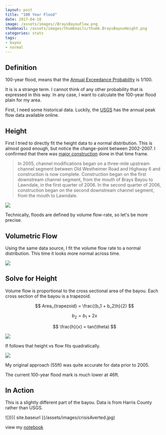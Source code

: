 ```yaml
---
layout: post
title: "100 Year Flood"
date: 2017-04-18
image: /assets/images//BraysBayouFlow.png
thumbnail: /assets/images/thumbnails/thumb.BraysBayouHeight.png
categories: stats
tags:
- bayou
- normal
---
```


## Definition

100-year flood, means that the [Annual Exceedance Probability](https://en.wikipedia.org/wiki/Frequency_of_exceedance) is 1/100.

It is is a strange term. I cannot think of any other probability that is expressed in this way.
In any case, I want to calculate the 100-year flood plain for my area.

<!--more-->

First, I need some historical data. Luckily, the [USGS](https://nwis.waterdata.usgs.gov/nwis/peak?site_no=08075110&agency_cd=USGS&format=html) has the annual peak flow data available online.


## Height

First I tried to directly fit the height data to a normal distribution. This is almost good enough, but notice the change-point between 2002-2007. I confirmed that there was [major construction](https://www.projectbrays.org/about-project-brays/project-history/) done in that time frame.


> In 2005, channel modifications began on a three-mile upstream channel segment between Old Westheimer Road and Highway 6 and construction is now complete. Construction began on the first downstream channel segment, from the mouth of Brays Bayou to Lawndale, in the first quarter of 2006. In the second quarter of 2006, construction began on the second downstream channel segment, from the mouth to Lawndale.

![]({{site.baseurl}}/assets/images/BraysBayouHeight.png)

Technically, floods are defined by volume flow-rate, so let's be more precise.


## Volumetric Flow
Using the same data source, I fit the volume flow rate to a normal distribution. 
This time it looks more normal across time.

![]({{site.baseurl}}/assets/images//BraysBayouFlow.png)



## Solve for Height

Volume flow is proportional to the cross sectional area of the bayou.
Each cross section of the bayou is a trapezoid. 

$$ Area_{trapezoid} = \frac{(b_1 + b_2)h}{2} $$

$$ b_2   = b_1 + 2x $$

$$ \frac{h}{x}  = tan(\theta) $$


![]({{site.baseurl}}/assets/images/crossSection.png)

If follows that height vs flow fits quadratically.

![]({{site.baseurl}}/assets/images/BraysBayouHeightvsFlow.png)

My original approach (55ft) was quite accurate for data prior to 2005.

The current 100-year flood mark is much lower at 46ft.

## In Action

This is a slightly different part of the bayou. Data is from Harris County rather than USGS.

![]({{ site.baseurl }}/assets/images/crisisAverted.jpg)

view my [notebook](https://github.com/wilsonify/flood/blob/master/flood.ipynb)



